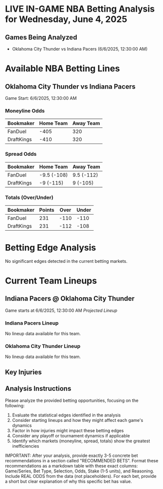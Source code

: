 # LIVE IN-GAME NBA Betting Analysis for Wednesday, June 4, 2025

## Games Being Analyzed

- Oklahoma City Thunder vs Indiana Pacers (6/6/2025, 12:30:00 AM)

# Available NBA Betting Lines

## Oklahoma City Thunder vs Indiana Pacers
Game Start: 6/6/2025, 12:30:00 AM

### Moneyline Odds
| Bookmaker | Home Team | Away Team |
|-----------|-----------|----------|
| FanDuel | -405 | 320 |
| DraftKings | -410 | 320 |

### Spread Odds
| Bookmaker | Home Team | Away Team |
|-----------|-----------|----------|
| FanDuel | -9.5 (-108) | 9.5 (-112) |
| DraftKings | -9 (-115) | 9 (-105) |

### Totals (Over/Under)
| Bookmaker | Points | Over | Under |
|-----------|--------|------|-------|
| FanDuel | 231 | -110 | -110 |
| DraftKings | 231 | -112 | -108 |


# Betting Edge Analysis

No significant edges detected in the current betting markets.

# Current Team Lineups

## Indiana Pacers @ Oklahoma City Thunder
Game starts at 6/6/2025, 12:30:00 AM
*Projected Lineup*

### Indiana Pacers Lineup
No lineup data available for this team.

### Oklahoma City Thunder Lineup
No lineup data available for this team.



## Key Injuries


## Analysis Instructions

Please analyze the provided betting opportunities, focusing on the following:

1. Evaluate the statistical edges identified in the analysis
2. Consider starting lineups and how they might affect each game's dynamics
3. Factor in how injuries might impact these betting edges
4. Consider any playoff or tournament dynamics if applicable
5. Identify which markets (moneyline, spread, totals) show the greatest inefficiencies

IMPORTANT: After your analysis, provide exactly 3-5 concrete bet recommendations in a section called "RECOMMENDED BETS". Format these recommendations as a markdown table with these exact columns: Game/Series, Bet Type, Selection, Odds, Stake (1-5 units), and Reasoning. Include REAL ODDS from the data (not placeholders). For each bet, provide a short but clear explanation of why this specific bet has value.